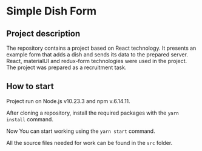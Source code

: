 # Simple Dish Form

## Project description

The repository contains a project based on React technology. It presents an example form that adds a dish and sends its data to the prepared server. React, materialUI and redux-form technologies were used in the project. The project was prepared as a recruitment task.

## How to start

Project run on Node.js v10.23.3 and npm v.6.14.11.

After cloning a repository, install the required packages with the `yarn install` command.

Now You can start working using the `yarn start` command.

All the source files needed for work can be found in the `src` folder.